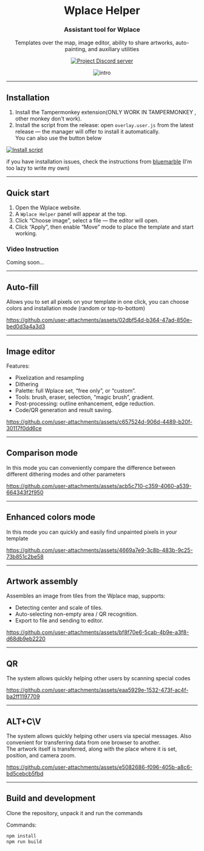 <div align="center">

# Wplace Helper

### Assistant tool for Wplace

Templates over the map, image editor, ability to share artworks, auto-painting, and auxiliary utilities

<a href="https://discord.gg/8WGkrhXKgX">
  <img src="https://img.shields.io/badge/Discord-Join-5865F2?style=for-the-badge&logo=discord&logoColor=white" alt="Project Discord server" />
</a>

![intro](https://github.com/user-attachments/assets/b301bd8a-568f-4dfa-842d-18f4530d2401)

</div>

---

## Installation

1) Install the Tampermonkey extension(ONLY WORK IN TAMPERMONKEY , other monkey don't work).  
2) Install the script from the release: open `overlay.user.js` from the latest release — the manager will offer to install it automatically.  
You can also use the button below  

[![Install script](https://img.shields.io/badge/Script-Install-brightgreen?style=for-the-badge&logo=javascript)](https://github.com/MidTano/wplace_helper/releases/latest/download/overlay.user.js)

if you have installation issues, check the instructions from [bluemarble](https://github.com/SwingTheVine/Wplace-BlueMarble?tab=readme-ov-file#installation-instructions) (I’m too lazy to write my own)


---

 ## Quick start
 1) Open the Wplace website.  
 2) A `Wplace Helper` panel will appear at the top.  
 3) Click “Choose image”, select a file — the editor will open.  
 4) Click “Apply”, then enable “Move” mode to place the template and start working.

 ### Video Instruction
 Coming soon...

  ---

 ## Auto-fill

Allows you to set all pixels on your template in one click, you can choose colors and installation mode (random or top-to-bottom)


https://github.com/user-attachments/assets/02dbf54d-b364-47ad-850e-bed0d3a4a3d3


 
 ---

 ## Image editor

 Features:
 - Pixelization and resampling
 - Dithering
 - Palette: full Wplace set, “free only”, or “custom”.  
 - Tools: brush, eraser, selection, “magic brush”, gradient.
 - Post-processing: outline enhancement, edge reduction.
 - Code/QR generation and result saving.

https://github.com/user-attachments/assets/c657524d-906d-4489-b20f-30117f0dd6ce


 ---
 
 ## Comparison mode

In this mode you can conveniently compare the difference between different dithering modes and other parameters


https://github.com/user-attachments/assets/acb5c710-c359-4060-a539-664343f2f950


 
 ---

 
 ## Enhanced colors mode

In this mode you can quickly and easily find unpainted pixels in your template


https://github.com/user-attachments/assets/4669a7e9-3c8b-483b-9c25-73b851c2be58


 
 ---

 ## Artwork assembly

Assembles an image from tiles from the Wplace map, supports:
 - Detecting center and scale of tiles.
 - Auto-selecting non-empty area / QR recognition.
 - Export to file and sending to editor.



https://github.com/user-attachments/assets/bf8f70e6-5cab-4b9e-a3f8-d68db9eb2220




 ---

 ## QR

The system allows quickly helping other users by scanning special codes



https://github.com/user-attachments/assets/eaa5929e-1532-473f-ac4f-ba2ff1197709



 ---

 ## ALT+C\V

The system allows quickly helping other users via special messages. Also convenient for transferring data from one browser to another.  
The artwork itself is transferred, along with the place where it is set, position, and camera zoom.



https://github.com/user-attachments/assets/e5082686-f096-405b-a8c6-bd5cebcb5fbd




 ---

 

 ## Build and development

Clone the repository, unpack it and run the commands

 Commands:
 ```bash
 npm install
 npm run build
